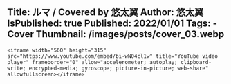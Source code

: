 Title: ルマ / Covered by 悠太翼
Author: 悠太翼
IsPublished: true
Published: 2022/01/01
Tags:
    - Cover
Thumbnail: /images/posts/cover_03.webp
---
```raw
<iframe width="560" height="315" src="https://www.youtube.com/embed/bi-wN04cl1w" title="YouTube video player" frameborder="0" allow="accelerometer; autoplay; clipboard-write; encrypted-media; gyroscope; picture-in-picture; web-share" allowfullscreen></iframe>
```